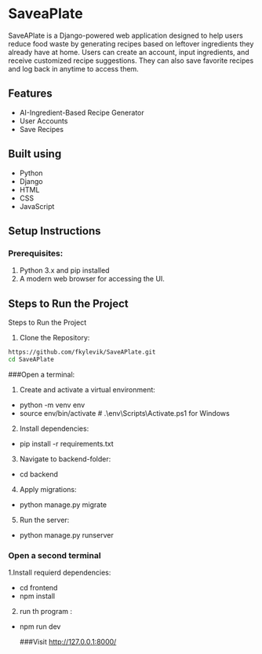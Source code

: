 # SaveaPlate

SaveAPlate  is a Django-powered web application designed to help users reduce food waste by generating recipes based on leftover ingredients they already have at home. Users can create an account, input ingredients, and receive customized recipe suggestions. 
They can also save favorite recipes and log back in anytime to access them.

## Features
- AI-Ingredient-Based Recipe Generator
- User Accounts
- Save Recipes

## Built using
- Python
- Django
- HTML
- CSS
- JavaScript

## Setup Instructions
### Prerequisites:
1. Python 3.x and pip installed
2. A modern web browser for accessing the UI.

## Steps to Run the Project
 Steps to Run the Project
 
1. Clone the Repository:
 ``` bash
https://github.com/fkylevik/SaveAPlate.git
cd SaveAPlate
```
###Open a terminal:
1. Create and activate a virtual environment:
- python -m venv env
- source env/bin/activate  # .\env\Scripts\Activate.ps1 for Windows 
2. Install dependencies:
- pip install -r requirements.txt
3. Navigate to backend-folder:
- cd backend 
4. Apply migrations:
- python manage.py migrate
5. Run the server:
- python manage.py runserver
### Open a second terminal 
1.Install requierd dependencies:
- cd frontend
- npm install 
2. run th program :
- npm run dev

  ###Visit http://127.0.0.1:8000/ 










